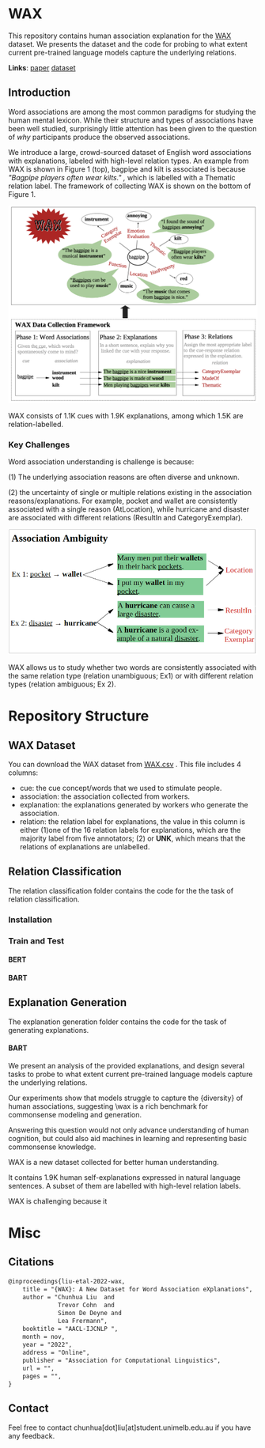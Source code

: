 # WAX

This repository contains human association explanation for the [WAX](WAX__A_novel_dataset_for_Word_Association_eXplanations.pdf) dataset. We presents the dataset and the code for probing to what extent current pre-trained language models capture the underlying relations. 


**Links**: 
[paper](WAX__A_novel_dataset_for_Word_Association_eXplanations.pdf)
[dataset](WAX.csv)





## Introduction 
Word associations are among the most common paradigms for studying the  human mental lexicon. While their structure and types of associations have been well studied, surprisingly little attention has been given to the question of *why* participants produce the observed associations.

We introduce a large, crowd-sourced dataset of English word associations with explanations, labeled with high-level relation types. An example from WAX is shown in Figure 1 (top), bagpipe and kilt is associated is because *"Bagpipe players often wear kilts." ,* which is labelled with a Thematic relation label. The framework of collecting WAX is shown on the bottom of Figure 1. 

![ ](./figures/wax_framework.png)

WAX consists of  1.1K cues with 1.9K explanations, among which 1.5K are relation-labelled.

### Key Challenges 
Word association understanding is challenge is because:

(1) The underlying association reasons are often diverse and unknown.

<!-- Some examples
* clear,glass,the glass in my window is clear.
* comedy, laughter, when you watch a comedy you have a lot of laughter.
* creak,wood,the wood started to creak as people stepped on it 
* mixed,drinks,drinks are often mixed with multiple different fluids.
* mixed,bag,the movie was a mixed bag. -->

(2) the uncertainty of single or multiple relations existing in the association reasons/explanations. For example, pocket and wallet are consistently associated with a single reason (AtLocation), while hurricane and disaster are associated with different relations (ResultIn and CategoryExemplar).

![ ](figures/association_ambituity.png)

WAX allows us to study whether two words are consistently associated with the same relation type (relation unambiguous; Ex1) or with different relation types (relation ambiguous; Ex 2). 


# Repository Structure

## **WAX Dataset** 
You can download the WAX dataset from [WAX.csv](WAX.csv) . This file includes 4 columns:
* cue: the cue concept/words that we used to stimulate people. 
* association: the association collected from workers. 
* explanation: the explanations generated by workers who generate the association.
* relation: the relation label for explanations, the value in this column is either (1)one of the 16 relation labels for explanations, which are the majority label from five annotators; (2) or **UNK**, which means that the relations of explanations are unlabelled. 



## **Relation Classification**
The relation classification folder contains the code for the the task of relation classification.

### Installation 
### Train and Test
#### BERT 
#### BART 

## **Explanation Generation**
The explanation generation folder contains the code for the task of generating explanations.

#### BART 



We present an analysis of the provided explanations, and design several tasks to probe to what extent current pre-trained language models capture the underlying relations.

 Our experiments show that models struggle to capture the {diversity} of human  associations, suggesting \wax is a rich benchmark for commonsense modeling and generation.

Answering this question would not only advance understanding of human cognition, but could also aid machines in learning and representing basic commonsense knowledge.

WAX is a new dataset collected for better human understanding.

It contains 1.9K human self-explanations expressed in natural language sentences. A subset of them are labelled with high-level relation labels.

WAX is challenging because it

# Misc

## Citations
```
@inproceedings{liu-etal-2022-wax,
    title = "{WAX}: A New Dataset for Word Association eXplanations",
    author = "Chunhua Liu  and
              Trevor Cohn  and
              Simon De Deyne and
              Lea Frermann",
    booktitle = "AACL-IJCNLP ",
    month = nov,
    year = "2022",
    address = "Online",
    publisher = "Association for Computational Linguistics",
    url = "",
    pages = "", 
}
```

## Contact

Feel free to contact chunhua[dot]liu[at]student.unimelb.edu.au if you have any feedback.